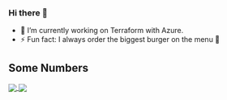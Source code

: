 ### Hi there 👋

- 🔭 I’m currently working on Terraform with Azure.
- ⚡ Fun fact: I always order the biggest burger on the menu :hamburger:

## Some Numbers

<a href="https://github.com/markti/markti">
<img align="center" src="https://github-readme-stats.vercel.app/api?username=dankitch&show_icons=true&theme=cobalt" />
</a>
<a href="https://github.com/markti/markti">
<img align="center" src="https://github-readme-stats.vercel.app/api/top-langs/?username=dankitch&show_icons=true&theme=cobalt&hide=javascript,css" />
</a>
